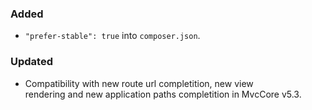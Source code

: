 ### Added
- `"prefer-stable": true` into `composer.json`.

### Updated
- Compatibility with new route url completition, new view  
  rendering and new application paths completition in MvcCore v5.3.